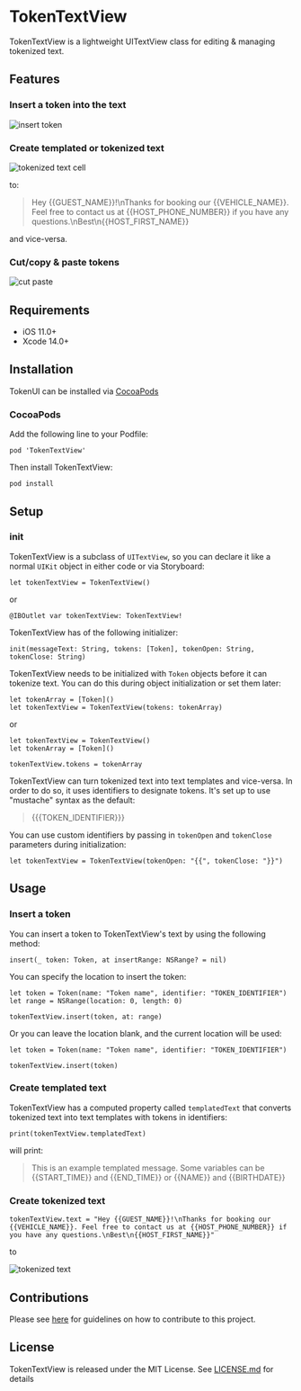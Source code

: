# TokenTextView
TokenTextView is a lightweight UITextView class for editing & managing tokenized text.

## Features
### Insert a token into the text

![insert token](Media/insert-token.gif)

### Create templated or tokenized text

![tokenized text cell](Media/tokenized-text-cell.png)

to:

>Hey {{GUEST_NAME}}!\nThanks for booking our {{VEHICLE_NAME}}. Feel free to contact us at {{HOST_PHONE_NUMBER}} if you have any questions.\nBest\n{{HOST_FIRST_NAME}}

and vice-versa.

### Cut/copy & paste tokens

![cut paste](Media/cut-paste.gif)

## Requirements
- iOS 11.0+
- Xcode 14.0+

## Installation
TokenUI can be installed via [CocoaPods](https://cocoapods.org)

### CocoaPods
Add the following line to your Podfile:

```
pod 'TokenTextView'
```

Then install TokenTextView:

```
pod install
```


## Setup

### init
TokenTextView is a subclass of ``UITextView``, so you can declare it like a normal `UIKit` object in either code or via Storyboard:

```
let tokenTextView = TokenTextView()
```
or 

```
@IBOutlet var tokenTextView: TokenTextView!
```

TokenTextView has of the following initializer:

```
init(messageText: String, tokens: [Token], tokenOpen: String, tokenClose: String)
```

TokenTextView needs to be initialized with `Token` objects before it can tokenize text. You can do this during object initialization or set them later:

```
let tokenArray = [Token]()
let tokenTextView = TokenTextView(tokens: tokenArray)
```
or

```
let tokenTextView = TokenTextView()
let tokenArray = [Token]()

tokenTextView.tokens = tokenArray
```

TokenTextView can turn tokenized text into text templates and vice-versa. In order to do so, it uses identifiers to designate tokens. It's set up to use "mustache" syntax as the default:

>{{{TOKEN_IDENTIFIER}}}

You can use custom identifiers by passing in ``tokenOpen`` and ``tokenClose`` parameters during initialization:

```
let tokenTextView = TokenTextView(tokenOpen: "{{", tokenClose: "}}")
```


## Usage

### Insert a token
You can insert a token to TokenTextView's text by using the following method:

```
insert(_ token: Token, at insertRange: NSRange? = nil)
```
You can specify the location to insert the token:

```
let token = Token(name: "Token name", identifier: "TOKEN_IDENTIFIER")
let range = NSRange(location: 0, length: 0)

tokenTextView.insert(token, at: range)
```

Or you can leave the location blank, and the current location will be used:

```
let token = Token(name: "Token name", identifier: "TOKEN_IDENTIFIER")

tokenTextView.insert(token)
```

### Create templated text
TokenTextView has a computed property called `templatedText` that converts tokenized text into text templates with tokens in identifiers:

```
print(tokenTextView.templatedText)
```
will print:

>This is an example templated message. Some variables can be {{START_TIME}} and {{END_TIME}} or {{NAME}} and {{BIRTHDATE}}


### Create tokenized text
```
tokenTextView.text = "Hey {{GUEST_NAME}}!\nThanks for booking our {{VEHICLE_NAME}}. Feel free to contact us at {{HOST_PHONE_NUMBER}} if you have any questions.\nBest\n{{HOST_FIRST_NAME}}"
```
to

![tokenized text](Media/tokenized-text.png)


## Contributions

Please see [here](https://github.com/open-turo/contributions) for guidelines on how to contribute to this project.

## License

TokenTextView is released under the MIT License. See [LICENSE.md](LICENSE.md) for details
